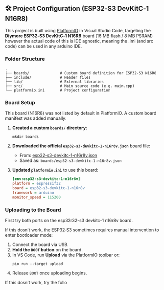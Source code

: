 ## 🛠 Project Configuration (ESP32‑S3 DevKitC‑1 N16R8)

This project is built using [PlatformIO](https://platformio.org/) in Visual Studio Code, targeting the **Diymore ESP32‑S3 DevKitC‑1 N16R8** board (16 MB flash / 8 MB PSRAM) however the actual code of this is IDE agnostic, meaning the .imi (and src code) can be used in any arduino IDE.

### Folder Structure

```
.
├── boards/              # Custom board definition for ESP32-S3 N16R8
├── include/             # Header files
├── lib/                 # External libraries
├── src/                 # Main source code (e.g. main.cpp)
└── platformio.ini       # Project configuration
```

### Board Setup

This board (N16R8) was not listed by default in PlatformIO. A custom board manifest was added manually:

1. **Created a custom `boards/` directory**:
   ```
   mkdir boards
   ```

2. **Downloaded the official `esp32-s3-devkitc-1-n16r8v.json`** board file:
   - From: [esp32-s3-devkitc-1-n16r8v.json](https://raw.githubusercontent.com/platformio/platform-espressif32/develop/boards/esp32-s3-devkitc-1-n16r8v.json)
   - Saved as: `boards/esp32-s3-devkitc-1-n16r8v.json`

3. **Updated `platformio.ini`** to use this board:

   ```ini
   [env:esp32-s3-devkitc-1-n16r8v]
   platform = espressif32
   board = esp32-s3-devkitc-1-n16r8v
   framework = arduino
   monitor_speed = 115200
   ```

### Uploading to the Board

First try both ports on the esp32r32-s3 devkitc-1 n16r8v board. 

If this dosn't work, the ESP32‑S3 sometimes requires manual intervention to enter bootloader mode:

1. Connect the board via USB.
2. **Hold the `BOOT` button** on the board.
3. In VS Code, run **Upload** via the PlatformIO toolbar or:
   ```
   pio run --target upload
   ```
4. Release `BOOT` once uploading begins.

If this dosn't work, try the follo

